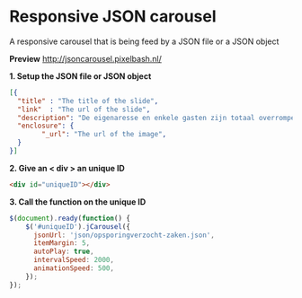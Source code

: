 # Responsive JSON carousel
A responsive carousel that is being feed by a JSON file or a JSON object

**Preview**
http://jsoncarousel.pixelbash.nl/


**1. Setup the JSON file or JSON object**

```JSON
[{
  "title" : "The title of the slide",
  "link"  : "The url of the slide",
  "description": "De eigenaresse en enkele gasten zijn totaal overrompeld door de gewapende man.",
  "enclosure": {
		"_url": "The url of the image",
  }
}]
```

**2. Give an < div > an unique ID**
```HTML
<div id="uniqueID"></div>
```

**3. Call the function on the unique ID**

```javascript
$(document).ready(function() {
    $('#uniqueID').jCarousel({
      jsonUrl: 'json/opsporingverzocht-zaken.json',
      itemMargin: 5,
      autoPlay: true,
      intervalSpeed: 2000,
      animationSpeed: 500,
    });
});
```
